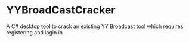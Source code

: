 # YYBroadCastCracker
A C# desktop tool to crack an existing YY Broadcast tool which requires registering and login in
